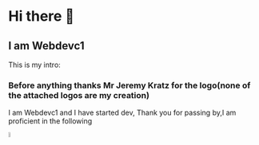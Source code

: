 # Hi there 👋

## I am Webdevc1

This is my intro:

### Before anything thanks Mr Jeremy Kratz for the logo(none of the attached logos are my creation)

I am Webdevc1 and I have started dev, Thank you for passing by,I am proficient in the following

<picture>
<img src="https://raw.githubusercontent.com/isocpp/logos/master/cpp_logo.png" alt="C++"width=5% height=5%>
 
</picture>

<!--
**Webdevc1/Webdevc1** is a ✨ _special_ ✨ repository because its `README.md` (this file) appears on your GitHub profile.

Here are some ideas to get you started:

- 🔭 I’m currently working on ...
- 🌱 I’m currently learning ...
- 👯 I’m looking to collaborate on ...
- 🤔 I’m looking for help with ...
- 💬 Ask me about ...
- 📫 How to reach me: ...
- 😄 Pronouns: ...
- ⚡ Fun fact: ...
-->
